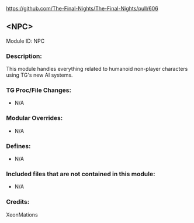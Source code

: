 https://github.com/The-Final-Nights/The-Final-Nights/pull/606

## \<NPC>

Module ID: NPC

### Description:

This module handles everything related to humanoid non-player characters using TG's new AI systems.

### TG Proc/File Changes:

- N/A

### Modular Overrides:

- N/A

### Defines:

- N/A

### Included files that are not contained in this module:

- N/A

### Credits:

XeonMations
